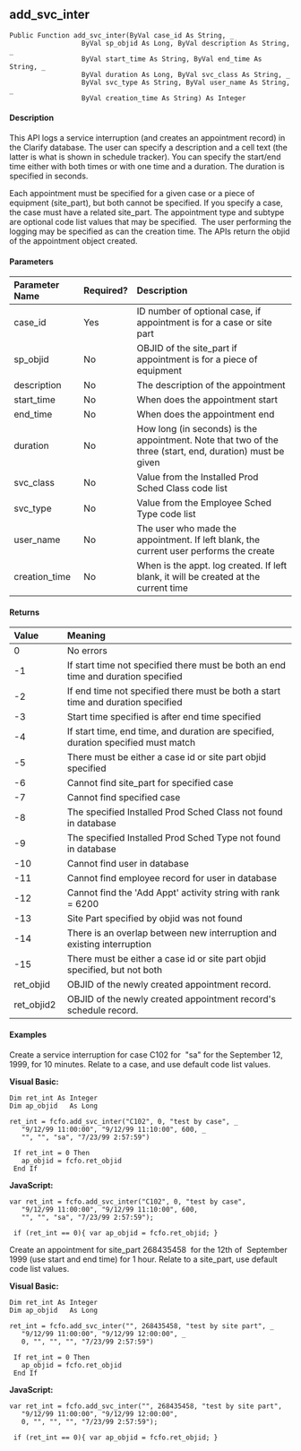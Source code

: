 add_svc_inter
---------------

```
Public Function add_svc_inter(ByVal case_id As String, _
                  ByVal sp_objid As Long, ByVal description As String, _
                  ByVal start_time As String, ByVal end_time As String, _
                  ByVal duration As Long, ByVal svc_class As String, _
                  ByVal svc_type As String, ByVal user_name As String, _
                  ByVal creation_time As String) As Integer
```

#### Description

This API logs a service interruption (and creates an appointment record) in the Clarify database. The user can specify a description and a cell text (the latter is what is shown in schedule tracker). You can specify the start/end time either with both times or with one time and a duration. The duration is specified in seconds.

Each appointment must be specified for a given case or a piece of equipment (site_part), but both cannot be specified. If you specify a case, the case must have a related site_part. The appointment type and subtype are optional code list values that may be specified.  The user performing the logging may be specified as can the creation time. The APIs return the objid of the appointment object created.

#### Parameters

| Parameter Name | Required? | Description |
|:--- |:--- |:--- |
| case_id | Yes | ID number of optional case, if appointment is for a case or site part |
| sp_objid | No | OBJID of the site_part if appointment is for a piece of equipment |
| description | No | The description of the appointment |
| start_time | No | When does the appointment start |
| end_time | No | When does the appointment end |
| duration | No | How long (in seconds) is the appointment. Note that two of the three (start, end, duration) must be given |
| svc_class | No | Value from the Installed Prod Sched Class code list |
| svc_type | No | Value from the Employee Sched Type code list |
| user_name | No | The user who made the appointment. If left blank, the current user performs the create |
| creation_time | No | When is the appt. log created. If left blank, it will be created at the current time |

#### Returns

| Value | Meaning |
|:--- |:--- |
| 0 | No errors |
| -1 | If start time not specified there must be both an end time and duration specified |
| -2 | If end time not specified there must be both a start time and duration specified |
| -3 | Start time specified is after end time specified |
| -4 | If start time, end time, and duration are specified, duration specified must match |
| -5 | There must be either a case id or site part objid specified |
| -6 | Cannot find site_part for specified case |
| -7 | Cannot find specified case |
| -8 | The specified Installed Prod Sched Class not found in database |
| -9 | The specified Installed Prod Sched Type not found in database |
| -10 | Cannot find user in database |
| -11 | Cannot find employee record for user in database |
| -12 | Cannot find the 'Add Appt' activity string with rank = 6200 |
| -13 | Site Part specified by objid was not found |
| -14 | There is an overlap between new interruption and existing interruption |
| -15 | There must be either a case id or site part objid specified, but not both |
| ret_objid | OBJID of the newly created appointment record. |
| ret_objid2 | OBJID of the newly created appointment record's schedule record. |

#### Examples

Create a service interruption for case C102 for  "sa" for the September 12, 1999, for 10 minutes. Relate to a case, and use default code list values.

**Visual Basic:**
```
Dim ret_int As Integer
Dim ap_objid   As Long

ret_int = fcfo.add_svc_inter("C102", 0, "test by case", _
   "9/12/99 11:00:00", "9/12/99 11:10:00", 600, _
   "", "", "sa", "7/23/99 2:57:59")  
  
 If ret_int = 0 Then
   ap_objid = fcfo.ret_objid
 End If
```

**JavaScript:**
```
var ret_int = fcfo.add_svc_inter("C102", 0, "test by case",
   "9/12/99 11:00:00", "9/12/99 11:10:00", 600,                    
   "", "", "sa", "7/23/99 2:57:59");

 if (ret_int == 0){ var ap_objid = fcfo.ret_objid; }
```

Create an appointment for site_part 268435458  for the 12th of  September 1999 (use start and end time) for 1 hour. Relate to a site_part, use default code list values.

**Visual Basic:**
```
Dim ret_int As Integer
Dim ap_objid   As Long

ret_int = fcfo.add_svc_inter("", 268435458, "test by site part", _
   "9/12/99 11:00:00", "9/12/99 12:00:00", _     
   0, "", "", "", "7/23/99 2:57:59")  
  
 If ret_int = 0 Then
   ap_objid = fcfo.ret_objid
 End If
```

**JavaScript:**
```
var ret_int = fcfo.add_svc_inter("", 268435458, "test by site part",
   "9/12/99 11:00:00", "9/12/99 12:00:00",     
   0, "", "", "", "7/23/99 2:57:59");

 if (ret_int == 0){ var ap_objid = fcfo.ret_objid; }
```